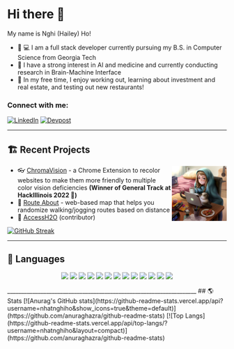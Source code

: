 # Hi there 👋 
My name is Nghi (Hailey) Ho!
- 🐝 💻 I am a full stack developer currently pursuing my B.S. in Computer Science from Georgia Tech
- 🤖 I have a strong interest in AI and medicine and currently conducting research in Brain-Machine Interface
- 💪 In my free time, I enjoy working out, learning about investment and real estate, and testing out new restaurants!

### Connect with me:
[![LinkedIn](https://img.shields.io/badge/linkedin-%230077B5.svg?&style=for-the-badge&logo=linkedin&logoColor=white)](https://www.linkedin.com/in/nghi-hailey-ho-90940a157/)
[![Devpost](https://img.shields.io/badge/Devpost-003E54.svg?style=for-the-badge&logo=Devpost&logoColor=white)](https://devpost.com/nhatnghiho/)

____________________________________________________________________
## 🏗️ Recent Projects
<img alt="Coding" src="https://github.com/nhatnghiho/nhatnghiho/blob/1548c16ceff87b1509527b6a37c85fbf84537fc4/background_pic1.jpeg" width="25%" heigth="auto" align="right"/>

- 👓 [ChromaVision](https://github.com/WebAInternationals/ChromaVision) - a Chrome Extension to recolor websites to make them more friendly to multiple color vision deficiencies **(Winner of General Track at HackIllinois 2022 🥇)**
- 🏃 [Route About](https://nhatnghiho.github.io/route-about/) - web-based map that helps you randomize walking/jogging routes based on distance
- 🚰 [AccessH2O](https://github.com/GTBitsOfGood/access-h2o) (contributor)

[![GitHub Streak](https://github-readme-streak-stats.herokuapp.com?user=nhatnghiho&date_format=M%20j%5B%2C%20Y%5D)](https://git.io/streak-stats)
____________________________________________________________________
## 📖 Languages
<p align="center">
  <img src="https://img.shields.io/badge/Python-14354C?style=for-the-badge&logo=python&logoColor=white"/>
  <img src="https://img.shields.io/badge/Java-ED8B00?style=for-the-badge&logo=java&logoColor=white" />
  <img src="https://img.shields.io/badge/JavaScript-F7DF1E?style=for-the-badge&logo=javascript&logoColor=black" />
  <img src="https://img.shields.io/badge/TypeScript-007ACC?style=for-the-badge&logo=typescript&logoColor=white" />
  <img src="https://img.shields.io/badge/HTML5-E34F26?style=for-the-badge&logo=html5&logoColor=white" />
  <img src="https://img.shields.io/badge/CSS3-1572B6?style=for-the-badge&logo=css3&logoColor=white" />
  <img src="https://img.shields.io/badge/React-20232A?style=for-the-badge&logo=react&logoColor=61DAFB" />
  <img src="https://img.shields.io/badge/MongoDB-4EA94B?style=for-the-badge&logo=mongodb&logoColor=white" />
  <img src="https://img.shields.io/badge/Express.js-404D59?style=for-the-badge" />
  <img src="https://img.shields.io/badge/MySQL-00000F?style=for-the-badge&logo=mysql&logoColor=white" />
  <img src="https://img.shields.io/badge/Node.js-43853D?style=for-the-badge&logo=node.js&logoColor=white" />
  <img src="https://img.shields.io/badge/Angular-DD0031?style=for-the-badge&logo=angular&logoColor=white" />
  <img src="https://www.mathworks.com/matlabcentral/images/matlab-file-exchange.svg" />
</p>
____________________________________________________________________
## 🌎 Stats
[![Anurag's GitHub stats](https://github-readme-stats.vercel.app/api?username=nhatnghiho&show_icons=true&theme=default)](https://github.com/anuraghazra/github-readme-stats)
[![Top Langs](https://github-readme-stats.vercel.app/api/top-langs/?username=nhatnghiho&layout=compact)](https://github.com/anuraghazra/github-readme-stats)
